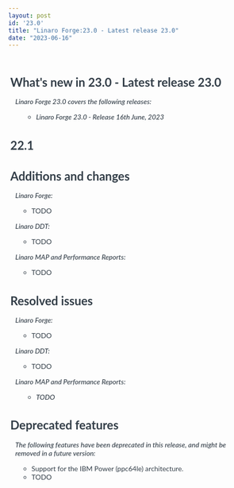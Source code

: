 ```yaml
---
layout: post
id: '23.0'
title: "Linaro Forge:23.0 - Latest release 23.0"
date: "2023-06-16"
---
```

<style>
.release-container{
    font-family:"Lato";
    color:#333E48;
    font-size:14px;
    padding:4px;
}
h1{
    font-size:1.5rem;
}
h6{
    font-weight:500;
    margin:10px;
    font-size:14px;
}
ul li{
list-style-type: circle;
margin-left:4%
}

</style>
<div class='release-container'>
<h1>What's new in 23.0 - Latest release 23.0</h1>
<h6>Linaro Forge 23.0 covers the following releases:
<ul>
<li>Linaro Forge 23.0 - Release 16th June, 2023</li>
</ul>
</h6>
<h1>22.1</h1>
<h1>Additions and changes</h1>
<h6>Linaro Forge:</h6>
<ul>
<li>TODO</li>
</ul>
<h6>Linaro DDT:</h6>
<ul>
<li>TODO</li>
</ul>
<h6>Linaro MAP and Performance Reports:</h6>
<ul>
<li>TODO</li>
</ul>
<h1>Resolved issues</h1>
<h6>Linaro Forge:</h6>
<ul>
<li>TODO</li>
</ul>
<h6>Linaro DDT:</h6>
<ul>
<li>TODO</li>
</ul>
<h6>Linaro MAP and Performance Reports:<h6>
<ul>
<li>TODO</li>
</ul>
<h1>Deprecated features</h1>
<h6>The following features have been deprecated in this release, and might be removed in a future version:</h6>
<ul>
<li>Support for the IBM Power (ppc64le) architecture.</li>
<li>TODO</li>
</ul>
</div>
